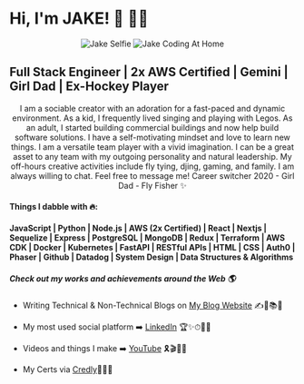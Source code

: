 # Hi, I'm JAKE! 👋 👨‍🎓
<p align="center">
  <img src="https://media-exp1.licdn.com/dms/image/C4E03AQGXU0HQ5jhq_A/profile-displayphoto-shrink_400_400/0/1656886332160?e=1674691200&v=beta&t=tBaFVqdE-fEfSLkdOafSGYVQ4f1OVhLxkd6NInfXQoE" alt="Jake Selfie">
  <img src="https://s2.qwant.com/thumbr/0x380/7/d/f59d9ec2f94b00726616d8fb96883dbaa1e237011477663652952c49f832b7/a53560c8088900e266880f779dacced7.gif?u=https%3A%2F%2Fi.pinimg.com%2Foriginals%2Fa5%2F35%2F60%2Fa53560c8088900e266880f779dacced7.gif&q=0&b=1&p=0&a=1" alt="Jake Coding At Home">
</p>

## Full Stack Engineer | 2x AWS Certified | Gemini | Girl Dad | Ex-Hockey Player 

<p align="center">
  I am a sociable creator with an adoration for a fast-paced and dynamic environment. As a kid, I frequently lived singing and playing with Legos. As an adult, I started building commercial buildings and now help build software solutions. I have a self-motivating mindset and love to learn new things. I am a versatile team player with a vivid imagination. I can be a great asset to any team with my outgoing personality and natural leadership. My off-hours creative activities include fly tying, djing, gaming, and family. I am always willing to chat. Feel free to message me! Career switcher 2020 - Girl Dad - Fly Fisher ✨
 </p>

#### Things I dabble with 🔥:

#### JavaScript | Python | Node.js | AWS (2x Certified) | React | Nextjs | Sequelize | Express | PostgreSQL | MongoDB | Redux | Terraform | AWS CDK | Docker | Kubernetes | FastAPI | RESTful APIs | HTML | CSS | Auth0 | Phaser | Github | Datadog | System Design | Data Structures & Algorithms

##### Check out my works and achievements around the Web 🌎

- Writing Technical & Non-Technical Blogs on <a href="https://jakearmijo.com/blog" target="_blank">My Blog Website</a> ✍📃📚💯

- My most used social platform ➡️ <a href="https://www.linkedin.com/in/jake-armijo" target="_blank">LinkedIn</a> 🏆✨⏱👨‍✈️

- Videos and things I make ➡️ <a href="https://youtube.com/@jakearmijo" target="_blank">YouTube</a> 🎗️🎬🌺💬

- My Certs via <a href="https://www.credly.com/users/jakearmijo" target="_blank">Credly</a>🚀🥇💼
